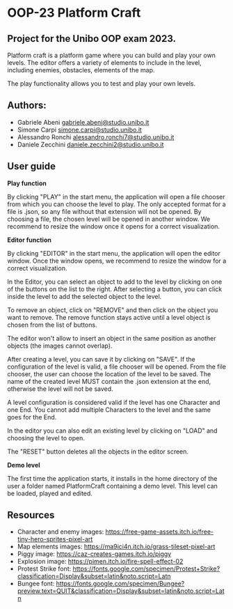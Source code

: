 # OOP-23 Platform Craft

## Project for the Unibo OOP exam 2023.

Platform craft is a platform game where you can build and play your own levels.
The editor offers a variety of elements to include in the level, including enemies, obstacles, elements of the map.

The play functionality allows you to test and play your own levels.

## Authors:

- Gabriele Abeni gabriele.abeni@studio.unibo.it
- Simone Carpi simone.carpi@studio.unibo.it
- Alessandro Ronchi alessandro.ronchi7@studio.unibo.it
- Daniele Zecchini daniele.zecchini2@studio.unibo.it

## User guide

**Play function**

By clicking "PLAY" in the start menu, the application will open a file chooser from which you can choose the level to play.
The only accepted format for a file is .json, so any file without that extension will not be opened.
By choosing a file, the chosen level will be opened in another window. We recommend to resize the window once it opens for a correct visualization.

**Editor function**

By clicking "EDITOR" in the start menu, the application will open the editor window.
Once the window opens, we recommend to resize the window for a correct visualization.

In the Editor, you can select an object to add to the level by clicking on one of the buttons on the list to the right.
After selecting a button, you can click inside the level to add the selected object to the level.

To remove an object, click on "REMOVE" and then click on the object you want to remove.
The remove function stays active until a level object is chosen from the list of buttons.

The editor won't allow to insert an object in the same position as another objects (the images cannot overlap).

After creating a level, you can save it by clicking on "SAVE".
If the configuration of the level is valid, a file chooser will be opened.
From the file chooser, the user can choose the location of the level to be saved.
The name of the created level MUST contain the .json extension at the end, otherwise the level will not be saved.

A level configuration is considered valid if the level has one Character and one End.
You cannot add multiple Characters to the level and the same goes for the End.

In the editor you can also edit an existing level by clicking on "LOAD" and choosing the level to open.

The "RESET" button deletes all the objects in the editor screen.

**Demo level**

The first time the application starts, it installs in the home directory of the user a
folder named PlatformCraft containing a demo level.
This level can be loaded, played and edited.

## Resources

- Character and enemy images: https://free-game-assets.itch.io/free-tiny-hero-sprites-pixel-art
- Map elements images: https://ma9ici4n.itch.io/grass-tileset-pixel-art
- Piggy image: https://caz-creates-games.itch.io/piggy
- Explosion image: https://pimen.itch.io/fire-spell-effect-02
- Protest Strike font: https://fonts.google.com/specimen/Protest+Strike?classification=Display&subset=latin&noto.script=Latn
- Bungee font: https://fonts.google.com/specimen/Bungee?preview.text=QUIT&classification=Display&subset=latin&noto.script=Latn
